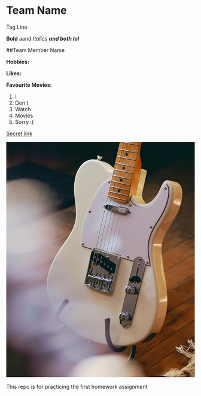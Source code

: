 # Team Name

Tag Line

**Bold**
aand *Italics*
***and both lol***

##Team Member Name

**Hobbies:**

**Likes:**

**Favourite Movies:**
1. I
2. Don't
3. Watch
4. Movies
5. Sorry :(

[Secret link](www.google.com)

![Image of a Fender Telecaster](images/tele.jpg)

This repo is for practicing the first homework assignment